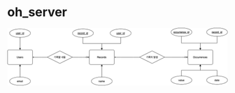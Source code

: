 # oh_server

![E-R Diagram](https://github.com/MyNameIsTaeYeong/oh_server/blob/main/ER%20Diagram.drawio.png)
